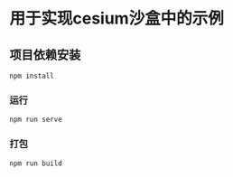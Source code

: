 # 用于实现cesium沙盒中的示例

## 项目依赖安装

```
npm install
```

### 运行

```
npm run serve
```

### 打包

```
npm run build
```


